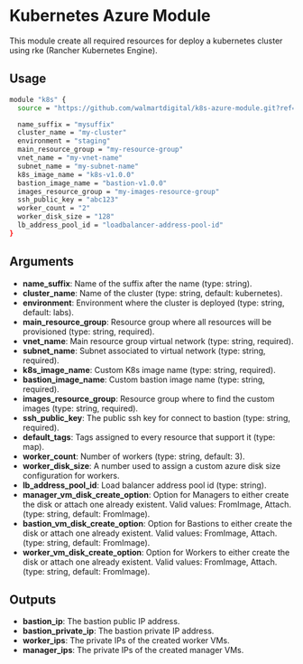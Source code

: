 # Kubernetes Azure Module

This module create all required resources for deploy a kubernetes cluster using
rke (Rancher Kubernetes Engine).

## Usage

```bash
module "k8s" {
  source = "https://github.com/walmartdigital/k8s-azure-module.git?ref=0.0.1"

  name_suffix = "mysuffix"
  cluster_name = "my-cluster"
  environment = "staging"
  main_resource_group = "my-resource-group"
  vnet_name = "my-vnet-name"
  subnet_name = "my-subnet-name"
  k8s_image_name = "k8s-v1.0.0"
  bastion_image_name = "bastion-v1.0.0"
  images_resource_group = "my-images-resource-group"
  ssh_public_key = "abc123"
  worker_count = "2"
  worker_disk_size = "128"
  lb_address_pool_id = "loadbalancer-address-pool-id"
}
```

## Arguments

* **name_suffix**: Name of the suffix after the name (type: string).
* **cluster_name**: Name of the cluster (type: string, default: kubernetes).
* **environment**: Environment where the cluster is deployed (type: string, default: labs).
* **main_resource_group**: Resource group where all resources will be provisioned (type: string, required).
* **vnet_name**: Main resource group virtual network (type: string, required).
* **subnet_name**: Subnet associated to virtual network (type: string, required).
* **k8s_image_name**: Custom K8s image name (type: string, required).
* **bastion_image_name**: Custom bastion image name (type: string, required).
* **images_resource_group**: Resource group where to find the custom images (type: string, required).
* **ssh_public_key**: The public ssh key for connect to bastion (type: string, required).
* **default_tags**: Tags assigned to every resource that support it (type: map).
* **worker_count**: Number of workers (type: string, default: 3).
* **worker_disk_size**: A number used to assign a custom azure disk size configuration for workers.
* **lb_address_pool_id**: Load balancer address pool id (type: string).
* **manager_vm_disk_create_option**: Option for Managers to either create the disk or attach one already existent. Valid values: FromImage, Attach. (type: string, default: FromImage).
* **bastion_vm_disk_create_option**: Option for Bastions to either create the disk or attach one already existent. Valid values: FromImage, Attach. (type: string, default: FromImage).
* **worker_vm_disk_create_option**: Option for Workers to either create the disk or attach one already existent. Valid values: FromImage, Attach. (type: string, default: FromImage).

## Outputs

* **bastion_ip**: The bastion public IP address.
* **bastion_private_ip**: The bastion private IP address.
* **worker_ips**: The private IPs of the created worker VMs.
* **manager_ips**: The private IPs of the created manager VMs.